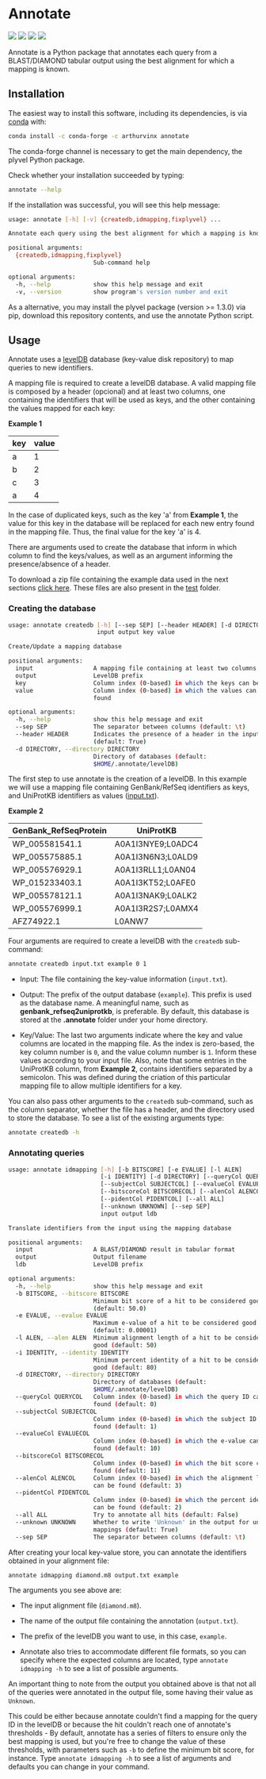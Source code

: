 # Annotate

[![](https://anaconda.org/arthurvinx/annotate/badges/installer/conda.svg)](https://anaconda.org/arthurvinx/annotate)
![](https://anaconda.org/arthurvinx/annotate/badges/version.svg)
![](https://anaconda.org/arthurvinx/annotate/badges/platforms.svg)
![](https://anaconda.org/arthurvinx/annotate/badges/license.svg)

Annotate is a Python package that annotates each query from a BLAST/DIAMOND tabular output using the best alignment for which a mapping is known.

## Installation

The easiest way to install this software, including its dependencies, is via [conda](https://docs.conda.io/en/latest/) with:

```bash
conda install -c conda-forge -c arthurvinx annotate
```

The conda-forge channel is necessary to get the main dependency, the plyvel Python package.

Check whether your installation succeeded by typing:

```bash
annotate --help
```

If the installation was successful, you will see this help message:

```bash
usage: annotate [-h] [-v] {createdb,idmapping,fixplyvel} ...

Annotate each query using the best alignment for which a mapping is known

positional arguments:
  {createdb,idmapping,fixplyvel}
                        Sub-command help

optional arguments:
  -h, --help            show this help message and exit
  -v, --version         show program's version number and exit
```

As a alternative, you may install the plyvel package (version >= 1.3.0) via pip, download this repository contents, and use the annotate Python script.

## Usage

Annotate uses a [levelDB](https://github.com/google/leveldb) database (key-value disk repository) to map queries to new identifiers.

A mapping file is required to create a levelDB database. A valid mapping file is composed by a header (opcional) and at least two columns, one containing the identifiers that will be used as keys, and the other containing the values mapped for each key:

**Example 1**

| key | value |
| --- | ----- |
| a   | 1     |
| b   | 2     |
| c   | 3     |
| a   | 4     |

In the case of duplicated keys, such as the key 'a' from **Example 1**, the value for this key in the database will be replaced for each new entry found in the mapping file. Thus, the final value for the key 'a' is 4.

There are arguments used to create the database that inform in which column to find the keys/values, as well as an argument informing the presence/absence of a header.

To download a zip file containing the example data used in the next sections [click here](https://gist.github.com/jvfe/a1c913cd9f04c073f6d0e8a5ae85a10f/archive/eef5c90c96a4f590c6cb1cf123ca54cc4d7968c0.zip). These files are also present in the [test](https://github.com/arthurvinx/annotate/tree/master/test) folder.

### Creating the database

```bash
usage: annotate createdb [-h] [--sep SEP] [--header HEADER] [-d DIRECTORY]
                         input output key value

Create/Update a mapping database

positional arguments:
  input                 A mapping file containing at least two columns
  output                LevelDB prefix
  key                   Column index (0-based) in which the keys can be found
  value                 Column index (0-based) in which the values can be
                        found

optional arguments:
  -h, --help            show this help message and exit
  --sep SEP             The separator between columns (default: \t)
  --header HEADER       Indicates the presence of a header in the input file
                        (default: True)
  -d DIRECTORY, --directory DIRECTORY
                        Directory of databases (default:
                        $HOME/.annotate/levelDB)
```

The first step to use annotate is the creation of a levelDB.
In this example we will use a mapping file containing GenBank/RefSeq identifiers as keys, and UniProtKB identifiers as values ([input.txt](https://github.com/arthurvinx/annotate/blob/master/test/input.txt)).

**Example 2**

|GenBank_RefSeqProtein	| 	UniProtKB	|
| --- 			| 	---		|
|WP_005581541.1	| A0A1I3NYE9;L0ADC4 	|
|WP_005575885.1	| A0A1I3N6N3;L0ALD9 	|
|WP_005576929.1	| A0A1I3RLL1;L0AN04 	|
|WP_015233403.1	| A0A1I3KT52;L0AFE0 	|
|WP_005578121.1	| A0A1I3NAK9;L0ALK2 	|
|WP_005576999.1	| A0A1I3R2S7;L0AMX4 	|
|AFZ74922.1		| L0ANW7		|

Four arguments are required to create a levelDB with the `createdb` sub-command:

```bash
annotate createdb input.txt example 0 1
```

- Input: The file containing the key-value information (`input.txt`).

- Output: The prefix of the output database (`example`). This prefix is used as the database name. A meaningful name, such as **genbank_refseq2uniprotkb**, is preferable. By default, this database is stored at the **.annotate** folder under your home directory.

- Key/Value: The last two arguments indicate where the key and value columns are located in the mapping file. As the index is zero-based, the key column number is `0`, and the value column number is `1`. Inform these values according to your input file. Also, note that some entries in the UniProtKB column, from **Example 2**, contains identifiers separated by a semicolon. This was defined during the criation of this particular mapping file to allow multiple identifiers for a key.

You can also pass other arguments to the `createdb` sub-command, such as the column separator, whether the file has a header, and the directory used to store the database. To see a list of the existing arguments type:

```bash
annotate createdb -h
```

### Annotating queries

```bash
usage: annotate idmapping [-h] [-b BITSCORE] [-e EVALUE] [-l ALEN]
                          [-i IDENTITY] [-d DIRECTORY] [--queryCol QUERYCOL]
                          [--subjectCol SUBJECTCOL] [--evalueCol EVALUECOL]
                          [--bitscoreCol BITSCORECOL] [--alenCol ALENCOL]
                          [--pidentCol PIDENTCOL] [--all ALL]
                          [--unknown UNKNOWN] [--sep SEP]
                          input output ldb

Translate identifiers from the input using the mapping database

positional arguments:
  input                 A BLAST/DIAMOND result in tabular format
  output                Output filename
  ldb                   LevelDB prefix

optional arguments:
  -h, --help            show this help message and exit
  -b BITSCORE, --bitscore BITSCORE
                        Minimum bit score of a hit to be considered good
                        (default: 50.0)
  -e EVALUE, --evalue EVALUE
                        Maximum e-value of a hit to be considered good
                        (default: 0.00001)
  -l ALEN, --alen ALEN  Minimum alignment length of a hit to be considered
                        good (default: 50)
  -i IDENTITY, --identity IDENTITY
                        Minimum percent identity of a hit to be considered
                        good (default: 80)
  -d DIRECTORY, --directory DIRECTORY
                        Directory of databases (default:
                        $HOME/.annotate/levelDB)
  --queryCol QUERYCOL   Column index (0-based) in which the query ID can be
                        found (default: 0)
  --subjectCol SUBJECTCOL
                        Column index (0-based) in which the subject ID can be
                        found (default: 1)
  --evalueCol EVALUECOL
                        Column index (0-based) in which the e-value can be
                        found (default: 10)
  --bitscoreCol BITSCORECOL
                        Column index (0-based) in which the bit score can be
                        found (default: 11)
  --alenCol ALENCOL     Column index (0-based) in which the alignment length
                        can be found (default: 3)
  --pidentCol PIDENTCOL
                        Column index (0-based) in which the percent identity
                        can be found (default: 2)
  --all ALL             Try to annotate all hits (default: False)
  --unknown UNKNOWN     Whether to write 'Unknown' in the output for unknown
                        mappings (default: True)
  --sep SEP             The separator between columns (default: \t)
```

After creating your local key-value store, you can annotate the identifiers obtained in your alignment file:

```bash
annotate idmapping diamond.m8 output.txt example
```

The arguments you see above are:

- The input alignment file (`diamond.m8`).

- The name of the output file containing the annotation (`output.txt`).

- The prefix of the levelDB you want to use, in this case, `example`.

- Annotate also tries to accommodate different file formats,
  so you can specify where the expected columns are located,
  type `annotate idmapping -h` to see a list of possible arguments.

An important thing to note from the output you obtained above is that not all of the queries were annotated in the output file, some having their value as `Unknown`.

This could be either because annotate couldn't find a mapping for the query ID in the levelDB or because the hit couldn't reach one of annotate's thresholds -
By default, annotate has a series of filters to ensure only the best mapping is used, but you're free to change the value of these thresholds, with parameters such as `-b` to define the minimum bit score, for instance. Type `annotate idmapping -h` to see a list of arguments and defaults you can change in your command.
